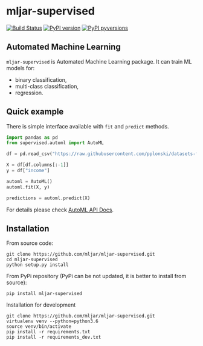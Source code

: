 # mljar-supervised

[![Build Status](https://travis-ci.org/mljar/mljar-supervised.svg?branch=master)](https://travis-ci.org/mljar/mljar-supervised)
[![PyPI version](https://badge.fury.io/py/mljar-supervised.svg)](https://badge.fury.io/py/mljar-supervised)
[![PyPI pyversions](https://img.shields.io/pypi/pyversions/mljar-supervised.svg)](https://pypi.python.org/pypi/mljar-supervised/)


## Automated Machine Learning 

`mljar-supervised` is Automated Machine Learning package. It can train ML models for:

- binary classification,
- multi-class classification,
- regression.

## Quick example

There is simple interface available with `fit` and `predict` methods.

```python
import pandas as pd
from supervised.automl import AutoML

df = pd.read_csv("https://raw.githubusercontent.com/pplonski/datasets-for-start/master/adult/data.csv", skipinitialspace=True)

X = df[df.columns[:-1]]
y = df["income"]

automl = AutoML()
automl.fit(X, y)

predictions = automl.predict(X)
```

For details please check [AutoML API Docs](docs/api.md).

## Installation

From source code:

```
git clone https://github.com/mljar/mljar-supervised.git
cd mljar-supervised
python setup.py install
```

From PyPi repository (PyPi can be not updated, it is better to install from source):

```
pip install mljar-supervised
```

Installation for development
```
git clone https://github.com/mljar/mljar-supervised.git
virtualenv venv --python=python3.6
source venv/bin/activate
pip install -r requirements.txt
pip install -r requirements_dev.txt
```


